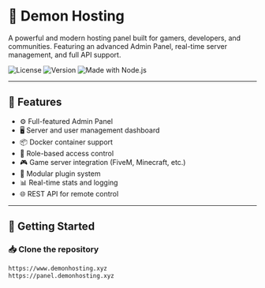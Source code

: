 # 👹 Demon Hosting

A powerful and modern hosting panel built for gamers, developers, and communities. Featuring an advanced Admin Panel, real-time server management, and full API support.

![License](https://img.shields.io/github/license/yourusername/demon-hosting)
![Version](https://img.shields.io/badge/version-1.0.0-blue)
![Made with Node.js](https://img.shields.io/badge/Made%20with-Node.js-green?logo=node.js)

---

## 🧠 Features

- ⚙️ Full-featured Admin Panel
- 🖥️ Server and user management dashboard
- 📦 Docker container support
- 🔐 Role-based access control
- 🎮 Game server integration (FiveM, Minecraft, etc.)
- 🧪 Modular plugin system
- 📊 Real-time stats and logging
- 🌐 REST API for remote control

---

## 🚀 Getting Started

### 📥 Clone the repository

```bash
https://www.demonhosting.xyz
https://panel.demonhosting.xyz
